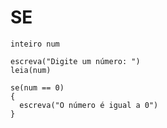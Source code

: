 # SE
```Portugol
inteiro num

escreva("Digite um número: ")
leia(num)

se(num == 0)
{
  escreva("O número é igual a 0")
}
```
